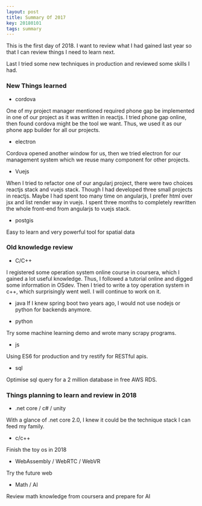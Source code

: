 ```yaml
---
layout: post
title: Summary Of 2017 
key: 20180101
tags: summary
---
```


This is the first day of 2018. I want to review what I had gained last year so that I can review things I need to learn next.

Last I tried some new techniques in production and reviewed some skills I had.

### New Things learned

* cordova 

One of my project manager mentioned required phone gap be implemented in one of our project as it was written in reactjs. I tried phone gap online, then found cordova might be the tool we want. Thus, we used it as our phone app builder for all our projects.

* electron

Cordova opened another window for us, then we tried electron for our management system which we reuse many component for other projects.


* Vuejs

When I tried to refactor one of our angularj project, there were two choices reactjs stack and vuejs stack. Though I had developed three small projects in reactjs. Maybe I had spent too many time on angularjs, I prefer html over jsx and list render way in vuejs. I spent three months to completely rewritten the whole front-end from angularjs to vuejs stack.

* postgis

Easy to learn and very powerful tool for spatial data

### Old knowledge review

* C/C++

I registered some operation system online course in coursera, which I gained a lot useful knowledge. Thus, I followed a tutorial online and digged some information in OSdev. Then I tried to write a toy operation system in c++, which surprisingly went well. I will continue to work on it.

* java
If I knew spring boot two years ago, I would not use nodejs or python for backends anymore.

* python

Try some machine learning demo and wrote many scrapy programs.

* js

Using ES6 for production and try restify for RESTful apis.

* sql

Optimise sql query for a 2 million database in free AWS RDS.

### Things planning to learn and review in 2018

* .net core / c# / unity

With a glance of .net core 2.0, I knew it could be the technique stack I can feed my family.

* c/c++

Finish the toy os in 2018

* WebAssembly / WebRTC / WebVR

Try the future web

* Math / AI

Review math knowledge from coursera and prepare for AI






